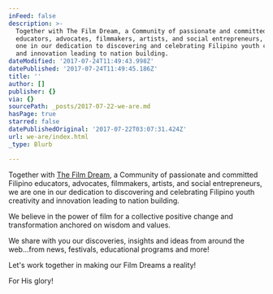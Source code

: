 ```yaml
---
inFeed: false
description: >-
  Together with The Film Dream, a Community of passionate and committed Filipino
  educators, advocates, filmmakers, artists, and social entrepreneurs, we are
  one in our dedication to discovering and celebrating Filipino youth creativity
  and innovation leading to nation building.
dateModified: '2017-07-24T11:49:43.998Z'
datePublished: '2017-07-24T11:49:45.186Z'
title: ''
author: []
publisher: {}
via: {}
sourcePath: _posts/2017-07-22-we-are.md
hasPage: true
starred: false
datePublishedOriginal: '2017-07-22T03:07:31.424Z'
url: we-are/index.html
_type: Blurb

---
```

Together with [The Film Dream][0], a Community of passionate and committed Filipino educators, advocates, filmmakers, artists, and social entrepreneurs, we are one in our dedication to discovering and celebrating Filipino youth creativity and innovation leading to nation building.

We believe in the power of film for a collective positive change and transformation anchored on wisdom and values.

We share with you our discoveries, insights and ideas from around the web...from news, festivals, educational programs and more! 

Let's work together in making our Film Dreams a reality!

For His glory!

[0]: http://thefilmdream.com/ "The Film Dream"